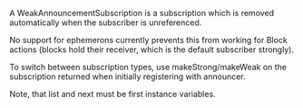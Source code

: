 A WeakAnnouncementSubscription is a subscription which is removed automatically when the subscriber is unreferenced.No support for ephemerons currently prevents this from working for Block actions (blocks hold their receiver, which is the default subscriber strongly). To switch between subscription types, use makeStrong/makeWeak on the subscription returned when initially registering with announcer.Note, that list and next must be first instance variables.